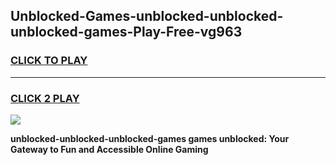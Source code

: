 
## Unblocked-Games-unblocked-unblocked-unblocked-games-Play-Free-vg963
<h3>
<a href="https://premium76.site?title=unblocked-unblocked-unblocked-games&ref=21A">CLICK TO PLAY</a></h3>
<hr>

<h3>
<a href="https://premium76.site?title=unblocked-unblocked-unblocked-games&ref=21A">CLICK 2 PLAY</a>
  
</h3>

<a href="https://premium76.site?title=unblocked-unblocked-unblocked-games&ref=21A"><img src="https://clearcache.store/games.png"></a>


**unblocked-unblocked-unblocked-games games unblocked: Your Gateway to Fun and Accessible Online Gaming**
